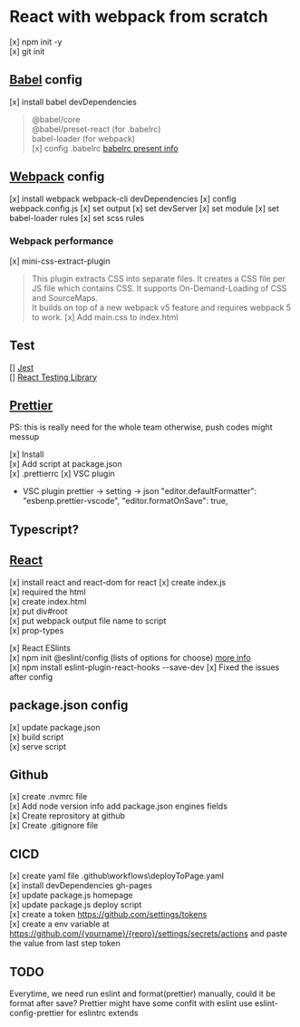 # React with webpack from scratch

[x] npm init -y  
[x] git init

## [Babel](https://babeljs.io/) config

[x] install babel devDependencies

> @babel/core  
>  @babel/preset-react (for .babelrc)  
>  babel-loader (for webpack)  
>  [x] config .babelrc [babelrc present info](https://babeljs.io/docs/presets)

## [Webpack](https://webpack.js.org/) config

[x] install webpack webpack-cli devDependencies
[x] config webpack.config.js
[x] set output
[x] set devServer
[x] set module
[x] set babel-loader rules
[x] set scss rules

### Webpack performance

[x] mini-css-extract-plugin

> This plugin extracts CSS into separate files. It creates a CSS file per JS file which contains CSS. It supports On-Demand-Loading of CSS and SourceMaps.  
> It builds on top of a new webpack v5 feature and requires webpack 5 to work.
> [x] Add main.css to index.html

## Test

[] [Jest](https://jestjs.io/)  
[] [React Testing Library](https://testing-library.com/)

## [Prettier](https://prettier.io/)

PS: this is really need for the whole team otherwise, push codes might messup

[x] Install  
[x] Add script at package.json  
[x] .prettierrc
[x] VSC plugin

- VSC plugin
  prettier -> setting -> json
  "editor.defaultFormatter": "esbenp.prettier-vscode",
  "editor.formatOnSave": true,

## Typescript?

## [React](https://react.dev/)

[x] install react and react-dom for react
[x] create index.js  
 [x] required the html  
[x] create index.html  
 [x] put div#root  
 [x] put webpack output file name to script  
[x] prop-types

[x] React ESlints  
 [x] npm init @eslint/config (lists of options for choose) [more info](https://eslint.org/)  
 [x] npm install eslint-plugin-react-hooks --save-dev
[x] Fixed the issues after config

## package.json config

[x] update package.json  
 [x] build script  
 [x] serve script

## Github

[x] create .nvmrc file  
[x] Add node version info add package.json engines fields  
[x] Create reprository at github  
[x] Create .gitignore file

## CICD

[x] create yaml file .github\workflows\deployToPage.yaml  
[x] install devDependencies gh-pages  
[x] update package.js homepage  
[x] update package.js deploy script  
[x] create a token https://github.com/settings/tokens  
[x] create a env variable at https://github.com/{yourname}/{repro}/settings/secrets/actions and paste the value from last step token

## TODO

Everytime, we need run eslint and format(prettier) manually, could it be format after save?
Prettier might have some confit with eslint
use eslint-config-prettier for eslintrc extends
